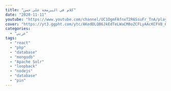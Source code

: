 ```yaml
---
title: "كلام في البرمجة علي حسن"
date: "2020-11-11"
youtube: "https://www.youtube.com/channel/UC1OgmFAfnxT2R6SsuFr_TnA/playlists"
cover: "https://yt3.ggpht.com/ytc/AKedOLQB6JkEdTeLWaCM8oZCFLyAAcKCFV8_6FB8swyx=s48-c-k-c0x00ffffff-no-rj"
categories:
  - "عربي"
tags:
  - "react"
  - "php"
  - "database"
  - "mongodb"
  - "Apache Solr"
  - "loopback"
  - "nodejs"
  - "database"
  - "pin"
---
```

